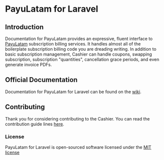 # PayuLatam for Laravel



## Introduction

Documentation for PayuLatam provides an expressive, fluent interface to [PayuLatam](https://secure.payulatam.com/online_account/507740/create_account.html) subscription billing services. It handles almost all of the boilerplate subscription billing code you are dreading writing. In addition to basic subscription management, Cashier can handle coupons, swapping subscription, subscription "quantities", cancellation grace periods, and even generate invoice PDFs.

## Official Documentation

Documentation for PayuLatam for Laravel can be found on the [wiki](https://github.com/anvarstudios/LaravelPayuLatam/wiki).

## Contributing

Thank you for considering contributing to the Cashier. You can read the contribution guide lines [here](contributing.md).

### License

PayuLatam for Laravel is open-sourced software licensed under the [MIT license](http://opensource.org/licenses/MIT)
